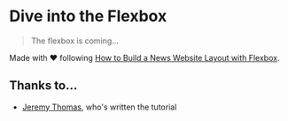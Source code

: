 # Dive into the Flexbox

> The flexbox is coming...

Made with &hearts; following [How to Build a News Website Layout with Flexbox](http://webdesign.tutsplus.com/tutorials/how-to-build-a-news-website-layout-with-flexbox--cms-26611).

## Thanks to...

- [Jeremy Thomas](http://tutsplus.com/authors/jeremy-thomas), who's written the tutorial
